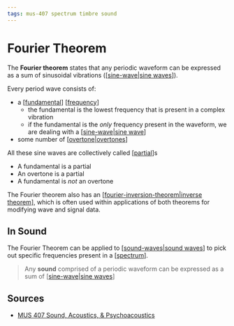 ```yaml
---
tags: mus-407 spectrum timbre sound
---
```


# Fourier Theorem

The **Fourier theorem** states that any periodic waveform can be expressed as a sum of sinusoidal vibrations ([[sine-wave|sine waves]]).

Every period wave consists of:

- a [[fundamental]] [[frequency]]
  - the fundamental is the lowest frequency that is present in a complex vibration
  - if the fundamental is the _only_ frequency present in the waveform, we are dealing with a [[sine-wave|sine wave]]
- some number of [[overtone|overtones]]

All these sine waves are collectively called [[partial]]s

- A fundamental is a partial
- An overtone is a partial
- A fundamental is _not_ an overtone

The Fourier theorem also has an [[fourier-inversion-theorem|inverse theorem]], which is often used within applications of both theorems for modifying wave and signal data.

## In Sound

The Fourier Theorem can be applied to [[sound-waves|sound waves]] to pick out specific frequencies present in a [[spectrum]].

> Any **sound** comprised of a periodic waveform can be expressed as a sum of [[sine-wave|sine waves]]

## Sources

- [MUS 407 Sound, Acoustics, & Psychoacoustics](https://prezi.com/view/ZcqvwosFJCFJQtQrbP75/)

[//begin]: # "Autogenerated link references for markdown compatibility"
[sine-wave|sine waves]: sine-wave "Sine wave"
[fundamental]: fundamental "Fundamental"
[frequency]: frequency "Frequency"
[sine-wave|sine wave]: sine-wave "Sine wave"
[overtone|overtones]: overtone "Overtone"
[partial]: partial "Partial"
[fourier-inversion-theorem|inverse theorem]: fourier-inversion-theorem "Fourier Inversion Theorem"
[sound-waves|sound waves]: sound-waves "Sound Waves"
[spectrum]: spectrum "Spectrum"
[//end]: # "Autogenerated link references"